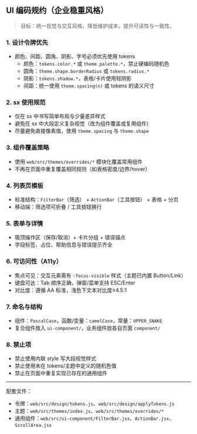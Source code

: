 ## UI 编码规约（企业稳重风格）

> 目标：统一视觉与交互风格，降低维护成本，提升可读性与一致性。

### 1. 设计令牌优先
- 颜色、间距、圆角、阴影、字号必须优先使用 tokens
  - 颜色：`tokens.color.*` 或 `theme.palette.*`，禁止硬编码随机色
  - 圆角：`theme.shape.borderRadius` 或 `tokens.radius.*`
  - 阴影：`tokens.shadow.*`，表格/卡片使用轻阴影
  - 间距：统一使用 `theme.spacing(n)` 或 tokens 的语义尺寸

### 2. sx 使用规范
- 仅在 sx 中书写简单布局与少量差异样式
- 避免在 sx 中大段定义复杂视觉（改为组件覆盖或复用组件）
- 尽量避免直接像素值，使用 `theme.spacing` 与 `theme.shape`

### 3. 组件覆盖策略
- 使用 `web/src/themes/overrides/*` 模块化覆盖常用组件
- 不再在页面中重复覆盖相同规则（如表格密度/边界/hover）

### 4. 列表页模板
- 标准结构：`FilterBar`（筛选） + `ActionBar`（工具按钮） + 表格 + 分页
- 移动端：筛选项可折叠 / 工具按钮换行

### 5. 表单与详情
- 吸顶操作区（保存/取消）+ 卡片分组 + 错误锚点
- 字段标签、占位、帮助信息与错误提示齐全

### 6. 可访问性（A11y）
- 焦点可见：交互元素需有 `:focus-visible` 样式（主题已内置 Button/Link）
- 键盘可达：Tab 顺序正确，弹窗/菜单支持 ESC/Enter
- 对比度：遵循 AA 标准，浅色下文本对比度≥4.5:1

### 7. 命名与结构
- 组件：`PascalCase`，函数/变量：`camelCase`，常量：`UPPER_SNAKE`
- 复合组件放入 `ui-component/`，业务组件放各自页面 `component/`

### 8. 禁止项
- 禁止使用内联 style 写大段视觉样式
- 禁止使用未在 tokens/主题中定义的随机色值
- 禁止在页面中重复实现已存在的通用组件

---

配套文件：
- 令牌：`web/src/design/tokens.js`、`web/src/design/applyTokens.js`
- 主题：`web/src/themes/index.js`、`web/src/themes/overrides/*`
- 通用组件：`web/src/ui-component/FilterBar.jsx`、`ActionBar.jsx`、`ScrollArea.jsx`

